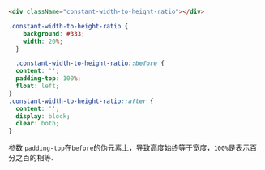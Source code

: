 ```html
<div className="constant-width-to-height-ratio"></div>
```

```css
.constant-width-to-height-ratio {
    background: #333;
    width: 20%;
  }

  .constant-width-to-height-ratio::before {
  content: '';
  padding-top: 100%;
  float: left;
}
.constant-width-to-height-ratio::after {
  content: '';
  display: block;
  clear: both;
}
```

参数 `padding-top`在`before`的伪元素上，导致高度始终等于宽度，`100%`是表示百分之百的相等.
